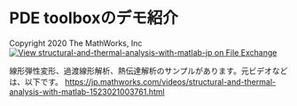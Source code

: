 # PDE toolboxのデモ紹介
Copyright 2020 The MathWorks, Inc [![View structural-and-thermal-analysis-with-matlab-jp on File Exchange](https://www.mathworks.com/matlabcentral/images/matlab-file-exchange.svg)](https://jp.mathworks.com/matlabcentral/fileexchange/76811-structural-and-thermal-analysis-with-matlab-jp)

線形弾性変形、過渡線形解析、熱伝達解析のサンプルがあります。元ビデオなどは、以下です。
https://jp.mathworks.com/videos/structural-and-thermal-analysis-with-matlab-1523021003761.html
